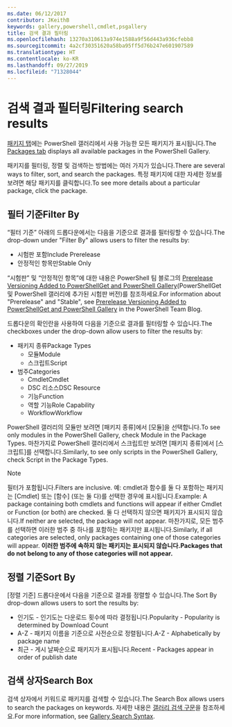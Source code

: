 ```yaml
---
ms.date: 06/12/2017
contributor: JKeithB
keywords: gallery,powershell,cmdlet,psgallery
title: 검색 결과 필터링
ms.openlocfilehash: 13270a310613a974e1588a9f56d443a936cfebb8
ms.sourcegitcommit: 4a2cf30351620a58ba95ff5d76b247e601907589
ms.translationtype: HT
ms.contentlocale: ko-KR
ms.lasthandoff: 09/27/2019
ms.locfileid: "71328044"
---
```

# <a name="filtering-search-results"></a><span data-ttu-id="fc25a-103">검색 결과 필터링</span><span class="sxs-lookup"><span data-stu-id="fc25a-103">Filtering search results</span></span>

<span data-ttu-id="fc25a-104">[패키지 탭](https://www.powershellgallery.com/packages)에는 PowerShell 갤러리에서 사용 가능한 모든 패키지가 표시됩니다.</span><span class="sxs-lookup"><span data-stu-id="fc25a-104">The [Packages tab](https://www.powershellgallery.com/packages) displays all available packages in the PowerShell Gallery.</span></span>

<span data-ttu-id="fc25a-105">패키지를 필터링, 정렬 및 검색하는 방법에는 여러 가지가 있습니다.</span><span class="sxs-lookup"><span data-stu-id="fc25a-105">There are several ways to filter, sort, and search the packages.</span></span>
<span data-ttu-id="fc25a-106">특정 패키지에 대한 자세한 정보를 보려면 해당 패키지를 클릭합니다.</span><span class="sxs-lookup"><span data-stu-id="fc25a-106">To see more details about a particular package, click the package.</span></span>

## <a name="filter-by"></a><span data-ttu-id="fc25a-107">필터 기준</span><span class="sxs-lookup"><span data-stu-id="fc25a-107">Filter By</span></span>

<span data-ttu-id="fc25a-108">“필터 기준” 아래의 드롭다운에서는 다음을 기준으로 결과를 필터링할 수 있습니다.</span><span class="sxs-lookup"><span data-stu-id="fc25a-108">The drop-down under "Filter By" allows users to filter the results by:</span></span>
- <span data-ttu-id="fc25a-109">시험판 포함</span><span class="sxs-lookup"><span data-stu-id="fc25a-109">Include Prerelease</span></span>
- <span data-ttu-id="fc25a-110">안정적인 항목만</span><span class="sxs-lookup"><span data-stu-id="fc25a-110">Stable Only</span></span>

<span data-ttu-id="fc25a-111">“시험판” 및 “안정적인 항목”에 대한 내용은 PowerShell 팀 블로그의 [Prerelease Versioning Added to PowerShellGet and PowerShell Gallery](https://blogs.msdn.microsoft.com/powershell/2017/12/05/prerelease-versioning-added-to-powershellget-and-powershell-gallery/)(PowerShellGet 및 PowerShell 갤러리에 추가된 시험판 버전)를 참조하세요.</span><span class="sxs-lookup"><span data-stu-id="fc25a-111">For information about "Prerelease" and "Stable", see [Prerelease Versioning Added to PowerShellGet and PowerShell Gallery](https://blogs.msdn.microsoft.com/powershell/2017/12/05/prerelease-versioning-added-to-powershellget-and-powershell-gallery/) in the PowerShell Team Blog.</span></span>

<span data-ttu-id="fc25a-112">드롭다운의 확인란을 사용하여 다음을 기준으로 결과를 필터링할 수 있습니다.</span><span class="sxs-lookup"><span data-stu-id="fc25a-112">The checkboxes under the drop-down allow users to filter the results by:</span></span>
- <span data-ttu-id="fc25a-113">패키지 종류</span><span class="sxs-lookup"><span data-stu-id="fc25a-113">Package Types</span></span>
  - <span data-ttu-id="fc25a-114">모듈</span><span class="sxs-lookup"><span data-stu-id="fc25a-114">Module</span></span>
  - <span data-ttu-id="fc25a-115">스크립트</span><span class="sxs-lookup"><span data-stu-id="fc25a-115">Script</span></span>
- <span data-ttu-id="fc25a-116">범주</span><span class="sxs-lookup"><span data-stu-id="fc25a-116">Categories</span></span>
  - <span data-ttu-id="fc25a-117">Cmdlet</span><span class="sxs-lookup"><span data-stu-id="fc25a-117">Cmdlet</span></span>
  - <span data-ttu-id="fc25a-118">DSC 리소스</span><span class="sxs-lookup"><span data-stu-id="fc25a-118">DSC Resource</span></span>
  - <span data-ttu-id="fc25a-119">기능</span><span class="sxs-lookup"><span data-stu-id="fc25a-119">Function</span></span>
  - <span data-ttu-id="fc25a-120">역할 기능</span><span class="sxs-lookup"><span data-stu-id="fc25a-120">Role Capability</span></span>
  - <span data-ttu-id="fc25a-121">Workflow</span><span class="sxs-lookup"><span data-stu-id="fc25a-121">Workflow</span></span>

<span data-ttu-id="fc25a-122">PowerShell 갤러리의 모듈만 보려면 [패키지 종류]에서 [모듈]을 선택합니다.</span><span class="sxs-lookup"><span data-stu-id="fc25a-122">To see only modules in the PowerShell Gallery, check Module in the Package Types.</span></span>
<span data-ttu-id="fc25a-123">마찬가지로 PowerShell 갤러리에서 스크립트만 보려면 [패키지 종류]에서 [스크립트]를 선택합니다.</span><span class="sxs-lookup"><span data-stu-id="fc25a-123">Similarly, to see only scripts in the PowerShell Gallery, check Script in the Package Types.</span></span>

> [!NOTE]
> <span data-ttu-id="fc25a-124">필터가 포함됩니다.</span><span class="sxs-lookup"><span data-stu-id="fc25a-124">Filters are inclusive.</span></span>
> <span data-ttu-id="fc25a-125">예: cmdlet과 함수를 둘 다 포함하는 패키지는 [Cmdlet] 또는 [함수] \(또는 둘 다)를 선택한 경우에 표시됩니다.</span><span class="sxs-lookup"><span data-stu-id="fc25a-125">Example: A package containing both cmdlets and functions will appear if either Cmdlet or Function (or both) are checked.</span></span>
> <span data-ttu-id="fc25a-126">둘 다 선택하지 않으면 패키지가 표시되지 않습니다.</span><span class="sxs-lookup"><span data-stu-id="fc25a-126">If neither are selected, the package will not appear.</span></span>
> <span data-ttu-id="fc25a-127">마찬가지로, 모든 범주를 선택하면 이러한 범주 중 하나를 포함하는 패키지만 표시됩니다.</span><span class="sxs-lookup"><span data-stu-id="fc25a-127">Similarly, if all categories are selected, only packages containing one of those categories will appear.</span></span>
> <span data-ttu-id="fc25a-128">**이러한 범주에 속하지 않는 패키지는 표시되지 않습니다.**</span><span class="sxs-lookup"><span data-stu-id="fc25a-128">**Packages that do not belong to any of those categories will not appear.**</span></span>

## <a name="sort-by"></a><span data-ttu-id="fc25a-129">정렬 기준</span><span class="sxs-lookup"><span data-stu-id="fc25a-129">Sort By</span></span>

<span data-ttu-id="fc25a-130">[정렬 기준] 드롭다운에서 다음을 기준으로 결과를 정렬할 수 있습니다.</span><span class="sxs-lookup"><span data-stu-id="fc25a-130">The Sort By drop-down allows users to sort the results by:</span></span>
- <span data-ttu-id="fc25a-131">인기도 - 인기도는 다운로드 횟수에 따라 결정됩니다.</span><span class="sxs-lookup"><span data-stu-id="fc25a-131">Popularity - Popularity is determined by Download Count</span></span>
- <span data-ttu-id="fc25a-132">A-Z - 패키지 이름을 기준으로 사전순으로 정렬됩니다.</span><span class="sxs-lookup"><span data-stu-id="fc25a-132">A-Z - Alphabetically by package name</span></span>
- <span data-ttu-id="fc25a-133">최근 - 게시 날짜순으로 패키지가 표시됩니다.</span><span class="sxs-lookup"><span data-stu-id="fc25a-133">Recent - Packages appear in order of publish date</span></span>

## <a name="search-box"></a><span data-ttu-id="fc25a-134">검색 상자</span><span class="sxs-lookup"><span data-stu-id="fc25a-134">Search Box</span></span>

<span data-ttu-id="fc25a-135">검색 상자에서 키워드로 패키지를 검색할 수 있습니다.</span><span class="sxs-lookup"><span data-stu-id="fc25a-135">The Search Box allows users to search the packages on keywords.</span></span>
<span data-ttu-id="fc25a-136">자세한 내용은 [갤러리 검색 구문](search-syntax.md)을 참조하세요.</span><span class="sxs-lookup"><span data-stu-id="fc25a-136">For more information, see [Gallery Search Syntax](search-syntax.md).</span></span>
